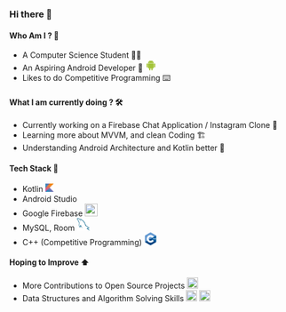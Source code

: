 ### Hi there 👋

#### Who Am I ? :thinking:
- A Computer Science Student :student:
- An Aspiring Android Developer :iphone: <img src="https://github.com/devicons/devicon/blob/master/icons/android/android-original.svg" width="20" height="20"/>
- Likes to do Competitive Programming :keyboard:

#### What I am currently doing ? :hammer_and_wrench:
- Currently working on a Firebase Chat Application / Instagram Clone :incoming_envelope:
- Learning more about MVVM, and clean Coding :building_construction:
- Understanding Android Architecture and Kotlin better :green_book:

#### Tech Stack :diamond_shape_with_a_dot_inside:	
- Kotlin <img src="https://github.com/devicons/devicon/blob/master/icons/kotlin/kotlin-original.svg" width="15" height="15"/>
- Android Studio <img src="https://user-images.githubusercontent.com/3579516/89849306-17fa7780-db3d-11ea-83e8-ce1be0ee979d.png" width="15" height="15"/>
- Google Firebase <img src="https://camo.githubusercontent.com/5c4c2f1d7cce956f910b9a0a3d3ecaabc436824c7d023a9aa620eac4ae008a98/68747470733a2f2f63646e342e69636f6e66696e6465722e636f6d2f646174612f69636f6e732f676f6f676c652d692d6f2d323031362f3531322f676f6f676c655f66697265626173652d322d3531322e706e67" width="23" height="23"/>
- MySQL, Room  <img src="https://github.com/devicons/devicon/blob/master/icons/mysql/mysql-original.svg" width="23" height="23"/>
- C++ (Competitive Programming) <img src="https://github.com/devicons/devicon/blob/master/icons/cplusplus/cplusplus-original.svg" width="23" height="23"/>

#### Hoping to Improve :arrow_up:
- More Contributions to Open Source Projects <img src="https://upload.wikimedia.org/wikipedia/commons/3/3f/Git_icon.svg" width="20" height="20"/>
- Data Structures and Algorithm Solving Skills <img src="https://camo.githubusercontent.com/cfdcf29cf720fee70f6aedfdb998b0ce0ecdfd6b3c83843a50dc88f9a00bfcf1/687474703a2f2f6e756d656e74612e6f72672f38376232336265623861346237646561376438383039396266623238643138322e737667" width="20" height="20"/>  <img src="https://static.thenounproject.com/png/1430836-200.png" width="20" height="20"/>

<!--
**GuptaShantanu6/GuptaShantanu6** is a ✨ _special_ ✨ repository because its `README.md` (this file) appears on your GitHub profile.

Here are some ideas to get you started:

- 🔭 I’m currently working on ...
- 🌱 I’m currently learning ...
- 👯 I’m looking to collaborate on ...
- 🤔 I’m looking for help with ...
- 💬 Ask me about ...
- 📫 How to reach me: ...
- 😄 Pronouns: ...
- ⚡ Fun fact: ...
-->
